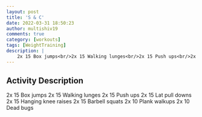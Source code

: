 ```yaml
---
layout: post
title: 'S & C'
date: 2022-03-31 18:50:23
author: multishiv19
comments: true
category: [workouts]
tags: [WeightTraining]
description: |
    2x 15 Box jumps<br/>2x 15 Walking lunges<br/>2x 15 Push ups<br/>2x 15 Lat pull downs<br/>2x 15 Hanging knee raises<br/>2x 15 Barbell squats<br/>2x 10 Plank walkups<br/>2x 10 Dead bugs
---
```



## Activity Description
2x 15 Box jumps
2x 15 Walking lunges
2x 15 Push ups
2x 15 Lat pull downs
2x 15 Hanging knee raises
2x 15 Barbell squats
2x 10 Plank walkups
2x 10 Dead bugs


<div width='100%' class='strava-embed-placeholder' data-embed-type='activity' data-embed-id='6909925754'></div>
<script src='https://strava-embeds.com/embed.js'></script>
